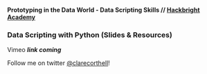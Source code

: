 **Prototyping in the Data World - Data Scripting Skills // [Hackbright Academy](hackbright-data-scripting.eventbrite.com)**

### Data Scripting with Python (Slides & Resources)

Vimeo _**link coming**_

Follow me on twitter [@clarecorthell](https://twitter.com/clarecorthell)!

